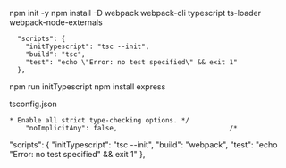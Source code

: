 

npm init -y
npm install -D webpack webpack-cli typescript ts-loader webpack-node-externals


```
  "scripts": {
    "initTypescript": "tsc --init",
    "build": "tsc",
    "test": "echo \"Error: no test specified\" && exit 1"
  },
```

npm run initTypescript
npm install express



tsconfig.json
```
* Enable all strict type-checking options. */ 
    "noImplicitAny": false,                            /* 
```




"scripts": {
  "initTypescript": "tsc --init",
  "build": "webpack",
  "test": "echo \"Error: no test specified\" && exit 1"
},
